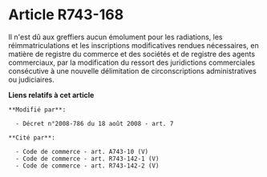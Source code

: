 # Article R743-168

Il n'est dû aux greffiers aucun émolument pour les radiations, les réimmatriculations et les inscriptions modificatives
rendues nécessaires, en matière de registre du commerce et des sociétés et de registre des agents commerciaux, par la
modification du ressort des juridictions commerciales consécutive à une nouvelle délimitation de circonscriptions
administratives ou judiciaires.

**Liens relatifs à cet article**

	**Modifié par**:

	  - Décret n°2008-786 du 18 août 2008 - art. 7

	**Cité par**:

	  - Code de commerce - art. A743-10 (V)
	  - Code de commerce - art. R743-142-1 (V)
	  - Code de commerce - art. R743-142-2 (V)

